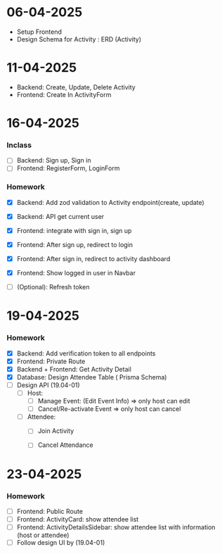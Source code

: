 # 06-04-2025
- Setup Frontend 
- Design Schema for Activity : ERD (Activity)


# 11-04-2025
- Backend: Create, Update, Delete Activity
- Frontend: Create In ActivityForm


# 16-04-2025
### Inclass
- [ ] Backend: Sign up, Sign in
- [ ] Frontend: RegisterForm, LoginForm
### Homework
- [x] Backend: Add zod validation to Activity endpoint(create, update)
- [x] Backend: API get current user 
- [x] Frontend: integrate with sign in, sign up
- [x] Frontend: After sign up, redirect to login
- [x] Frontend: After sign in, redirect to activity dashboard
- [x] Frontend: Show logged in user in Navbar
- [ ] (Optional): Refresh token
  

# 19-04-2025

### Homework
- [x] Backend: Add verification token to all endpoints
- [x] Frontend: Private Route 
- [x] Backend + Frontend: Get Activity Detail
- [x] Database: Design Attendee Table  ( Prisma Schema)
- [ ] Design API (19.04-01)
  - [ ] Host: 
    - [ ] Manage Event: (Edit Event Info) => only host can edit
    - [ ] Cancel/Re-activate Event => only host can cancel
  - [ ] Attendee:
    - [ ] Join Activity
    - [ ] Cancel Attendance


# 23-04-2025
### Homework
- [ ] Frontend: Public Route
- [ ] Frontend: ActivityCard: show attendee list
- [ ] Frontend: ActivityDetailsSidebar: show attendee list with information (host or attendee)
- [ ] Follow design UI by (19.04-01)